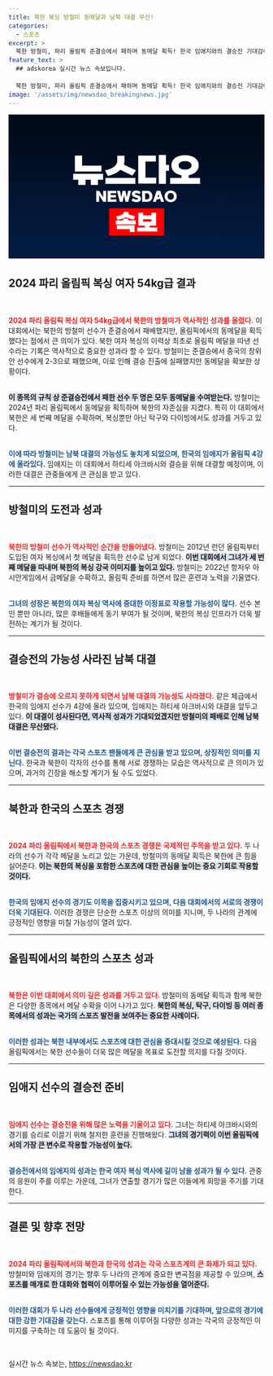 ```yaml
---
title: 북한 복싱 방철미 동메달과 남북 대결 무산!
categories:
  - 스포츠
excerpt: >
  북한 방철미, 파리 올림픽 준결승에서 패하며 동메달 획득! 한국 임애지와의 결승전 기대감이 사라진 가운데, 방철미는 첫 북한 올림픽 복싱 메달리스트로 역사에 남았다.
feature_text: >
  ## adskorea 실시간 뉴스 속보입니다.

  북한 방철미, 파리 올림픽 준결승에서 패하며 동메달 획득! 한국 임애지와의 결승전 기대감이 사라진 가운데, 방철미는 첫 북한 올림픽 복싱 메달리스트로 역사에 남았다.
image: '/assets/img/newsdao_breakingnews.jpg'
---
```


<p><img src="/assets/img/newsdao_breakingnews.jpg" alt="adskorea 속보" /></p>

<h2 data-ke-size="size26">2024 파리 올림픽 복싱 여자 54kg급 결과</h2>

<p data-ke-size="size16">&nbsp;</p>

<p><b><span style="color: #ee2323;">2024 파리 올림픽 복싱 여자 54kg급에서 북한의 방철미가 역사적인 성과를 올렸다.</span></b> 이 대회에서는 북한의 방철미 선수가 준결승에서 패배했지만, 올림픽에서의 동메달을 획득했다는 점에서 큰 의미가 있다. 북한 여자 복싱의 이력상 최초로 올림픽 메달을 따낸 선수라는 기록은 역사적으로 중요한 성과라 할 수 있다. 방철미는 준결승에서 중국의 창위안 선수에게 2-3으로 패했으며, 이로 인해 결승 진출에 실패했지만 동메달을 확보한 상황이다.</p>

<p><br><b><span style="background-color: #21538527;">이 종목의 규칙 상 준결승전에서 패한 선수 두 명은 모두 동메달을 수여받는다.</span></b> 방철미는 2024년 파리 올림픽에서 동메달을 획득하며 북한의 자존심을 지켰다. 특히 이 대회에서 북한은 세 번째 메달을 수확하며, 복싱뿐만 아닌 탁구와 다이빙에서도 성과를 거두고 있다. </p>

<p><br><b><span style="color: #1a5490;">이에 따라 방철미는 남북 대결의 가능성도 놓치게 되었으며, 한국의 임애지가 올림픽 4강에 올라있다.</span></b> 임애지는 이 대회에서 하티세 아크바시와 결승을 위해 대결할 예정이며, 이러한 대결은 관중들에게 큰 관심을 받고 있다.</p>

<hr>

<h2 data-ke-size="size26">방철미의 도전과 성과</h2>

<p data-ke-size="size16">&nbsp;</p>

<p><b><span style="color: #ee2323;">북한의 방철미 선수가 역사적인 순간을 만들어냈다.</span></b> 방철미는 2012년 런던 올림픽부터 도입된 여자 복싱에서 첫 메달을 획득한 선수로 남게 되었다. <b><span style="background-color: #21538527;">이번 대회에서 그녀가 세 번째 메달을 따내며 북한의 복싱 강국 이미지를 높이고 있다.</span></b> 방철미는 2022년 항저우 아시안게임에서 금메달을 수확하고, 올림픽 준비를 하면서 많은 훈련과 노력을 기울였다.</p>

<p><br><b><span style="color: #1a5490;">그녀의 성장은 북한의 여자 복싱 역사에 중대한 이정표로 작용할 가능성이 많다.</span></b> 선수 본인 뿐만 아니라, 많은 후배들에게 동기 부여가 될 것이며, 북한의 복싱 인프라가 더욱 발전하는 계기가 될 것이다. </p>

<hr>

<h2 data-ke-size="size26">결승전의 가능성 사라진 남북 대결</h2>

<p data-ke-size="size16">&nbsp;</p>

<p><b><span style="color: #ee2323;">방철미가 결승에 오르지 못하게 되면서 남북 대결의 가능성도 사라졌다.</span></b> 같은 체급에서 한국의 임애지 선수가 4강에 올라 있으며, 임애지는 하티세 아크바시와 대결을 앞두고 있다. <b><span style="background-color: #21538527;">이 대결이 성사된다면, 역사적 성과가 기대되었겠지만 방철미의 패배로 인해 남북 대결은 무산됐다.</span></b></p>

<p><br><b><span style="color: #1a5490;">이번 결승전의 결과는 각국 스포츠 팬들에게 큰 관심을 받고 있으며, 상징적인 의미를 지닌다.</span></b> 한국과 북한이 각자의 선수를 통해 서로 경쟁하는 모습은 역사적으로 큰 의미가 있으며, 과거의 긴장을 해소할 계기가 될 수도 있었다. </p>

<hr>

<h2 data-ke-size="size26">북한과 한국의 스포츠 경쟁</h2>

<p data-ke-size="size16">&nbsp;</p>

<p><b><span style="color: #ee2323;">2024 파리 올림픽에서 북한과 한국의 스포츠 경쟁은 국제적인 주목을 받고 있다.</span></b> 두 나라의 선수가 각각 메달을 노리고 있는 가운데, 방철미의 동메달 획득은 북한에 큰 힘을 실어준다. <b><span style="background-color: #21538527;">이는 북한의 복싱을 포함한 스포츠에 대한 관심을 높이는 중요 기회로 작용할 것이다.</span></b></p>

<p><br><b><span style="color: #1a5490;">한국의 임애지 선수의 경기도 이목을 집중시키고 있으며, 다음 대회에서의 서로의 경쟁이 더욱 기대된다.</span></b> 이러한 경쟁은 단순한 스포츠 이상의 의미를 지니며, 두 나라의 관계에 긍정적인 영향을 미칠 가능성이 열려 있다.</p>

<hr>

<h2 data-ke-size="size26">올림픽에서의 북한의 스포츠 성과</h2>

<p data-ke-size="size16">&nbsp;</p>

<p><b><span style="color: #ee2323;">북한은 이번 대회에서 의미 깊은 성과를 거두고 있다.</span></b> 방철미의 동메달 획득과 함께 북한은 다양한 종목에서 메달 수확을 이어 나가고 있다. <b><span style="background-color: #21538527;">북한의 복싱, 탁구, 다이빙 등 여러 종목에서의 성과는 국가의 스포츠 발전을 보여주는 중요한 사례이다.</span></b></p>

<p><br><b><span style="color: #1a5490;">이러한 성과는 북한 내부에서도 스포츠에 대한 관심을 증대시킬 것으로 예상된다.</span></b> 다음 올림픽에서는 북한 선수들이 더욱 많은 메달을 목표로 도전할 의지를 다질 것이다.</p>

<hr>

<h2 data-ke-size="size26">임애지 선수의 결승전 준비</h2>

<p data-ke-size="size16">&nbsp;</p>

<p><b><span style="color: #ee2323;">임애지 선수는 결승전을 위해 많은 노력을 기울이고 있다.</span></b> 그녀는 하티세 아크바시와의 경기를 승리로 이끌기 위해 철저한 훈련을 진행해왔다. <b><span style="background-color: #21538527;">그녀의 경기력이 이번 올림픽에서의 가장 큰 변수로 작용할 가능성이 높다.</span></b></p>

<p><br><b><span style="color: #1a5490;">결승전에서의 임애지의 성과는 한국 여자 복싱 역사에 길이 남을 성과가 될 수 있다.</span></b> 관중의 응원이 주를 이루는 가운데, 그녀가 연출할 경기가 많은 이들에게 희망을 주기를 기대한다.</p>

<hr>

<h2 data-ke-size="size26">결론 및 향후 전망</h2>

<p data-ke-size="size16">&nbsp;</p>

<p><b><span style="color: #ee2323;">2024 파리 올림픽에서의 북한과 한국의 성과는 각국 스포츠계의 큰 화제가 되고 있다.</span></b> 방철미와 임애지의 경기는 향후 두 나라의 관계에 중요한 변곡점을 제공할 수 있으며, <b><span style="background-color: #21538527;">스포츠를 매개로 한 대화와 협력이 이루어질 수 있는 가능성을 열어준다.</span></b></p>

<p><br><b><span style="color: #1a5490;">이러한 대회가 두 나라 선수들에게 긍정적인 영향을 미치기를 기대하며, 앞으로의 경기에 대한 강한 기대감을 갖는다.</span></b> 스포츠를 통해 이루어질 다양한 성과는 각국의 긍정적인 이미지를 구축하는 데 도움이 될 것이다. </p>

<p data-ke-size="size16">&nbsp;</p>
실시간 뉴스 속보는, <a href="https://newsdao.kr" rel="dofollow">https://newsdao.kr</a>


